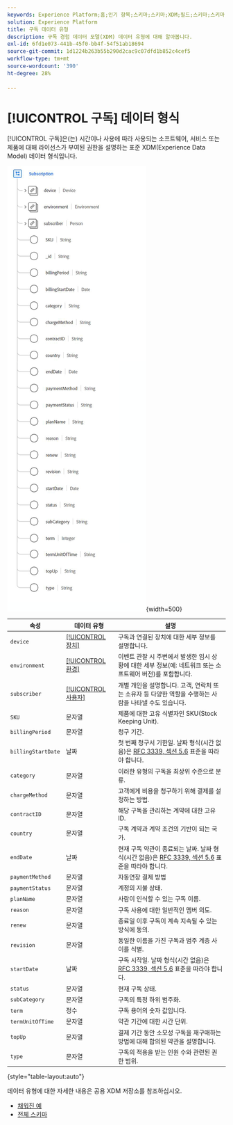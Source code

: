 ```yaml
---
keywords: Experience Platform;홈;인기 항목;스키마;스키마;XDM;필드;스키마;스키마;구독;데이터 유형;데이터 유형;데이터 유형;
solution: Experience Platform
title: 구독 데이터 유형
description: 구독 경험 데이터 모델(XDM) 데이터 유형에 대해 알아봅니다.
exl-id: 6fd1e073-441b-45f0-bb4f-54f51ab18694
source-git-commit: 1d1224b263b55b290d2cac9c07dfd1b852c4cef5
workflow-type: tm+mt
source-wordcount: '390'
ht-degree: 28%

---
```


# [!UICONTROL 구독] 데이터 형식

[!UICONTROL 구독]은(는) 시간이나 사용에 따라 사용되는 소프트웨어, 서비스 또는 제품에 대해 라이선스가 부여된 권한을 설명하는 표준 XDM(Experience Data Model) 데이터 형식입니다.

![](../images/data-types/subscription-data-type.png){width=500}

| 속성 | 데이터 유형 | 설명 |
| --- | --- | --- |
| `device` | [[!UICONTROL 장치]](./device.md) | 구독과 연결된 장치에 대한 세부 정보를 설명합니다. |
| `environment` | [[!UICONTROL 환경]](./environment.md) | 이벤트 관찰 시 주변에서 발생한 임시 상황에 대한 세부 정보(예: 네트워크 또는 소프트웨어 버전)를 포함합니다. |
| `subscriber` | [[!UICONTROL 사용자]](./person.md) | 개별 개인을 설명합니다. 고객, 연락처 또는 소유자 등 다양한 역할을 수행하는 사람을 나타낼 수도 있습니다. |
| `SKU` | 문자열 | 제품에 대한 고유 식별자인 SKU(Stock Keeping Unit). |
| `billingPeriod` | 문자열 | 청구 기간. |
| `billingStartDate` | 날짜 | 첫 번째 청구서 기한일. 날짜 형식(시간 없음)은 [RFC 3339, 섹션 5.6](https://tools.ietf.org/html/rfc3339#section-5.6) 표준을 따라야 합니다. |
| `category` | 문자열 | 이러한 유형의 구독을 최상위 수준으로 분류. |
| `chargeMethod` | 문자열 | 고객에게 비용을 청구하기 위해 결제를 설정하는 방법. |
| `contractID` | 문자열 | 해당 구독을 관리하는 계약에 대한 고유 ID. |
| `country` | 문자열 | 구독 계약과 계약 조건의 기반이 되는 국가. |
| `endDate` | 날짜 | 현재 구독 약관이 종료되는 날짜. 날짜 형식(시간 없음)은 [RFC 3339, 섹션 5.6](https://tools.ietf.org/html/rfc3339#section-5.6) 표준을 따라야 합니다. |
| `paymentMethod` | 문자열 | 자동연장 결제 방법 |
| `paymentStatus` | 문자열 | 계정의 지불 상태. |
| `planName` | 문자열 | 사람이 인식할 수 있는 구독 이름. |
| `reason` | 문자열 | 구독 사용에 대한 일반적인 멤버 의도. |
| `renew` | 문자열 | 종료일 이후 구독이 계속 지속될 수 있는 방식에 동의. |
| `revision` | 문자열 | 동일한 이름을 가진 구독과 범주 계층 사이를 식별. |
| `startDate` | 날짜 | 구독 시작일. 날짜 형식(시간 없음)은 [RFC 3339, 섹션 5.6](https://tools.ietf.org/html/rfc3339#section-5.6) 표준을 따라야 합니다. |
| `status` | 문자열 | 현재 구독 상태. |
| `subCategory` | 문자열 | 구독의 특정 하위 범주화. |
| `term` | 정수 | 구독 용어의 숫자 값입니다. |
| `termUnitOfTime` | 문자열 | 약관 기간에 대한 시간 단위. |
| `topUp` | 문자열 | 결제 기간 동안 소모성 구독을 재구매하는 방법에 대해 합의된 약관을 설명합니다. |
| `type` | 문자열 | 구독의 적용을 받는 인원 수와 관련된 권한 범위. |

{style="table-layout:auto"}

데이터 유형에 대한 자세한 내용은 공용 XDM 저장소를 참조하십시오.

* [채워진 예](https://github.com/adobe/xdm/blob/master/components/datatypes/industry-verticals/subscription.example.1.json)
* [전체 스키마](https://github.com/adobe/xdm/blob/master/components/datatypes/industry-verticals/subscription.schema.json)
